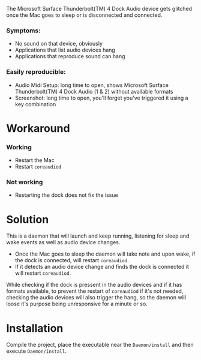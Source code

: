 The Microsoft Surface Thunderbolt(TM) 4 Dock Audio device gets glitched once the Mac goes to sleep or is disconnected and connected.

### Symptoms:

- No sound on that device, obviously
- Applications that list audio devices hang
- Applications that reproduce sound can hang

### Easily reproducible:

- Audio Midi Setup: long time to open, shows Microsoft Surface Thunderbolt(TM) 4 Dock Audio (1 & 2) without available formats
- Screenshot: long time to open, you'll forget you've triggered it using a key combination

# Workaround

### Working

- Restart the Mac
- Restart `coreaudiod`

### Not working

- Restarting the dock does not fix the issue

# Solution

This is a daemon that will launch and keep running, listening for sleep and wake events as well as audio device changes.
 - Once the Mac goes to sleep the daemon will take note and upon wake, if the dock is connected, will restart `coreaudiod`.
 - If it detects an audio device change and finds the dock is connected it will restart `coreaudiod`.

While checking if the dock is pressent in the audio devices and if it has formats available, to prevent the restart of `coreaudiod` if it's not needed, checking the audio devices will also trigger the hang, so the daemon will loose it's purpose being unresponsive for a minute or so.

# Installation

Compile the project, place the executable near the `Daemon/install` and then execute `Daemon/install`.